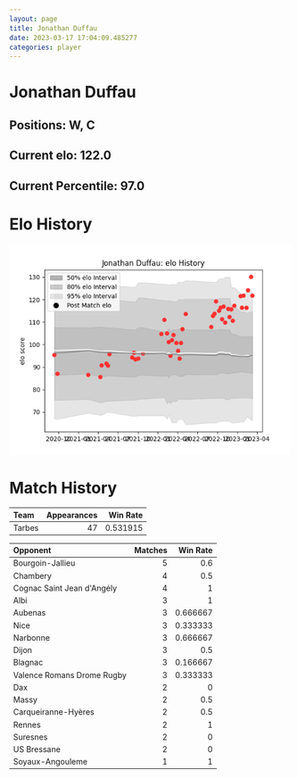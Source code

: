 ```yaml
---  
layout: page  
title: Jonathan Duffau  
date: 2023-03-17 17:04:09.485277  
categories: player  
---
```

# Jonathan Duffau

## Positions: W, C

## Current elo: 122.0

## Current Percentile: 97.0

# Elo History


![elo history](history_JonathanDuffau.png)
# Match History


| Team   |   Appearances |   Win Rate |
|:-------|--------------:|-----------:|
| Tarbes |            47 |   0.531915 |

| Opponent                   |   Matches |   Win Rate |
|:---------------------------|----------:|-----------:|
| Bourgoin-Jallieu           |         5 |   0.6      |
| Chambery                   |         4 |   0.5      |
| Cognac Saint Jean d'Angély |         4 |   1        |
| Albi                       |         3 |   1        |
| Aubenas                    |         3 |   0.666667 |
| Nice                       |         3 |   0.333333 |
| Narbonne                   |         3 |   0.666667 |
| Dijon                      |         3 |   0.5      |
| Blagnac                    |         3 |   0.166667 |
| Valence Romans Drome Rugby |         3 |   0.333333 |
| Dax                        |         2 |   0        |
| Massy                      |         2 |   0.5      |
| Carqueiranne-Hyères        |         2 |   0.5      |
| Rennes                     |         2 |   1        |
| Suresnes                   |         2 |   0        |
| US Bressane                |         2 |   0        |
| Soyaux-Angouleme           |         1 |   1        |